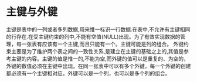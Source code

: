 # 主键与外键

主键是表中的一列或者多列数据,用来惟一标识一行数据.在表中,不允许有主键相同的行存在.在受主键约束的列中,不能有空值(NULL)出现。为了有效实现数据的管理，每一张表有应该有一个主键,而且只能有一个。主键可能是列的组合。
外键约束主要是为了维护两个表之间的一致性关系,是建立在主键的基础之上的,其值是参考主键的内容。主键的值是惟一的,不能为空,而外键的值可以是重复的、为空的，外键的数值必须在主键中出现。在同一张表中可以有多个外键，每一个外键的创建都必须有一个主键相对应，外键可以是一个列，也可以是多个列的组合。
